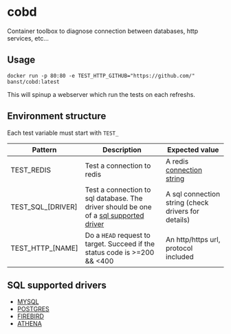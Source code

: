 # cobd

Container toolbox to diagnose connection between databases, http services, etc...

## Usage

```shell
docker run -p 80:80 -e TEST_HTTP_GITHUB="https://github.com/" banst/cobd:latest 
```

This will spinup a webserver which run the tests on each refreshs.

## Environment structure

Each test variable must start with `TEST_`

| Pattern           | Description                                                                                                     | Expected value                                                                                           |
| ----------------- | --------------------------------------------------------------------------------------------------------------- | -------------------------------------------------------------------------------------------------------- |
| TEST_REDIS        | Test a connection to redis                                                                                      | A redis [connection string](https://github.com/ServiceStack/ServiceStack.Redis#redis-connection-strings) |
| TEST_SQL_[DRIVER] | Test a connection to sql database. The driver should be one of a [sql supported driver](#sql-supported-drivers) | A sql connection string (check drivers for details)                                                      |
| TEST_HTTP_[NAME]  | Do a `HEAD` request to target. Succeed if the status code is >=200 && <400                                      | An http/https url, protocol included                                                                     |

## SQL supported drivers

- [MYSQL](github.com/go-sql-driver/mysql)
- [POSTGRES](github.com/jackc/pgx)
- [FIREBIRD](github.com/nakagami/firebirdsql)
- [ATHENA](github.com/segmentio/go-athena)